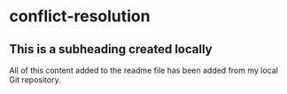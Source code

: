 # conflict-resolution

## This is a subheading created locally

  All of this content added to the readme file has been added from my local Git repository.